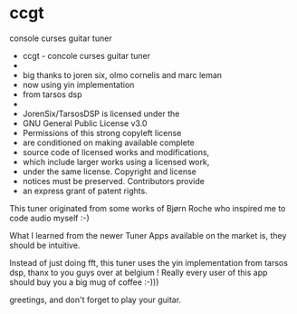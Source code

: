 # ccgt


console curses guitar tuner

 * ccgt -  concole curses guitar tuner
 *
 * big thanks to joren six, olmo cornelis and marc leman
 * now using yin implementation
 * from tarsos dsp
 *
 * JorenSix/TarsosDSP is licensed under the
 * GNU General Public License v3.0
 * Permissions of this strong copyleft license
 * are conditioned on making available complete
 * source code of licensed works and modifications,
 * which include larger works using a licensed work,
 * under the same license. Copyright and license
 * notices must be preserved. Contributors provide
 * an express grant of patent rights.

 
 This tuner originated from some works of Bjørn Roche who inspired me to code audio myself :-)
 
 What I learned from the newer Tuner Apps available on the market is, they should be intuitive.
 
 Instead of just doing fft, this tuner uses the yin implementation from tarsos dsp, thanx to you
 guys over at belgium ! Really every user of this app should buy you a big mug of coffee :-)))
 
 greetings, and don't forget to play your guitar.
